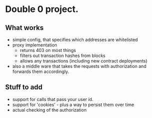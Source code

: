 # Double 0 project.



## What works

* simple config, that specifies which addresses are whitelisted
* proxy implementation
    * returns 403 on most things
    * filters out transaction hashes from blocks
    * allows any transactions (including new contract deployments)
* also a middle ware that takes the requests with authorization and forwards them accordingly.



## Stuff to add

* support for calls that pass your user id.
* support for 'cookies' - plus a way to persist them over time
* actual checking of the authorization


